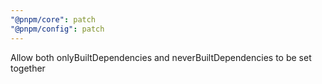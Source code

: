 ```yaml
---
"@pnpm/core": patch
"@pnpm/config": patch
---
```


Allow both onlyBuiltDependencies and neverBuiltDependencies to be set together
